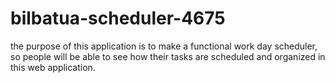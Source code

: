 # bilbatua-scheduler-4675
the purpose of this application is to make a functional work day scheduler, so people will be able to see how their tasks are scheduled and organized in this web application.
